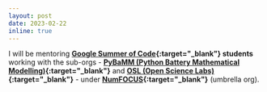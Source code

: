 ```yaml
---
layout: post
date: 2023-02-22
inline: true
---
```


I will be mentoring **[Google Summer of Code](https://summerofcode.withgoogle.com/){:target="_blank"} students** working with the sub-orgs - **[PyBaMM (Python Battery Mathematical Modelling)](https://www.pybamm.org/){:target="_blank"}** and **[OSL (Open Science Labs)](https://opensciencelabs.org){:target="_blank"}** - under **[NumFOCUS](https://numfocus.org/){:target="_blank"}** (umbrella org).

